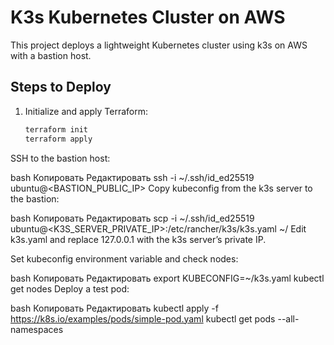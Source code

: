 # K3s Kubernetes Cluster on AWS
This project deploys a lightweight Kubernetes cluster using k3s on AWS with a bastion host.

## Steps to Deploy

1. Initialize and apply Terraform:
   ```bash
   terraform init
   terraform apply
SSH to the bastion host:

bash
Копировать
Редактировать
ssh -i ~/.ssh/id_ed25519 ubuntu@<BASTION_PUBLIC_IP>
Copy kubeconfig from the k3s server to the bastion:

bash
Копировать
Редактировать
scp -i ~/.ssh/id_ed25519 ubuntu@<K3S_SERVER_PRIVATE_IP>:/etc/rancher/k3s/k3s.yaml ~/
Edit k3s.yaml and replace 127.0.0.1 with the k3s server’s private IP.

Set kubeconfig environment variable and check nodes:

bash
Копировать
Редактировать
export KUBECONFIG=~/k3s.yaml
kubectl get nodes
Deploy a test pod:

bash
Копировать
Редактировать
kubectl apply -f https://k8s.io/examples/pods/simple-pod.yaml
kubectl get pods --all-namespaces
